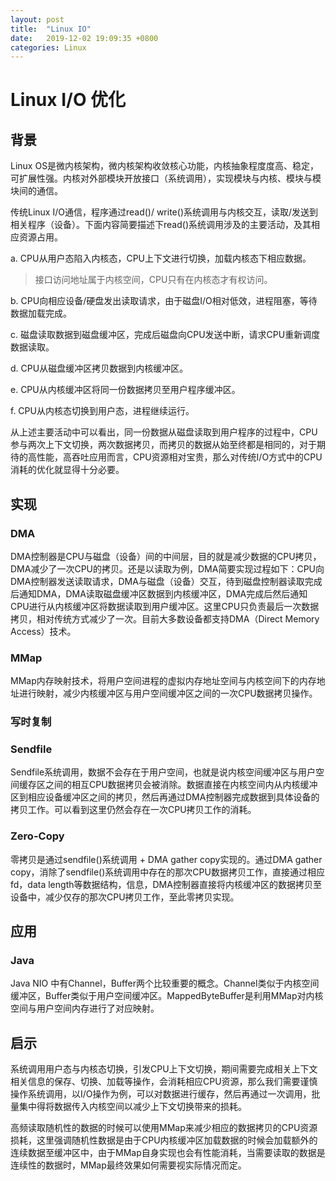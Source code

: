 ```yaml
---
layout: post
title:  "Linux IO"
date:   2019-12-02 19:09:35 +0800
categories: Linux
---
```

# Linux I/O 优化

## 背景

Linux OS是微内核架构，微内核架构收敛核心功能，内核抽象程度度高、稳定，可扩展性强。内核对外部模块开放接口（系统调用），实现模块与内核、模块与模块间的通信。

传统Linux I/O通信，程序通过read()/ write()系统调用与内核交互，读取/发送到相关程序（设备）。下面内容简要描述下read()系统调用涉及的主要活动，及其相应资源占用。

a. CPU从用户态陷入内核态，CPU上下文进行切换，加载内核态下相应数据。

> 接口访问地址属于内核空间，CPU只有在内核态才有权访问。

b. CPU向相应设备/硬盘发出读取请求，由于磁盘I/O相对低效，进程阻塞，等待数据加载完成。

c. 磁盘读取数据到磁盘缓冲区，完成后磁盘向CPU发送中断，请求CPU重新调度数据读取。

d. CPU从磁盘缓冲区拷贝数据到内核缓冲区。

e. CPU从内核缓冲区将同一份数据拷贝至用户程序缓冲区。

f. CPU从内核态切换到用户态，进程继续运行。

从上述主要活动中可以看出，同一份数据从磁盘读取到用户程序的过程中，CPU参与两次上下文切换，两次数据拷贝，而拷贝的数据从始至终都是相同的，对于期待的高性能，高吞吐应用而言，CPU资源相对宝贵，那么对传统I/O方式中的CPU消耗的优化就显得十分必要。

## 实现

### DMA

DMA控制器是CPU与磁盘（设备）间的中间层，目的就是减少数据的CPU拷贝，DMA减少了一次CPU的拷贝。还是以读取为例，DMA简要实现过程如下：CPU向DMA控制器发送读取请求，DMA与磁盘（设备）交互，待到磁盘控制器读取完成后通知DMA，DMA读取磁盘缓冲区数据到内核缓冲区，DMA完成后然后通知CPU进行从内核缓冲区将数据读取到用户缓冲区。这里CPU只负责最后一次数据拷贝，相对传统方式减少了一次。目前大多数设备都支持DMA（Direct Memory Access）技术。

### MMap

MMap内存映射技术，将用户空间进程的虚拟内存地址空间与内核空间下的内存地址进行映射，减少内核缓冲区与用户空间缓冲区之间的一次CPU数据拷贝操作。

### 写时复制

### Sendfile

Sendfile系统调用，数据不会存在于用户空间，也就是说内核空间缓冲区与用户空间缓存区之间的相互CPU数据拷贝会被消除。数据直接在内核空间内从内核缓冲区到相应设备缓冲区之间的拷贝，然后再通过DMA控制器完成数据到具体设备的拷贝工作。可以看到这里仍然会存在一次CPU拷贝工作的消耗。

### Zero-Copy

零拷贝是通过sendfile()系统调用 + DMA gather copy实现的。通过DMA gather copy，消除了sendfile()系统调用中存在的那次CPU数据拷贝工作，直接通过相应fd，data length等数据结构，信息，DMA控制器直接将内核缓冲区的数据拷贝至设备中，减少仅存的那次CPU拷贝工作，至此零拷贝实现。

## 应用

### Java

Java NIO 中有Channel，Buffer两个比较重要的概念。Channel类似于内核空间缓冲区，Buffer类似于用户空间缓冲区。MappedByteBuffer是利用MMap对内核空间与用户空间内存进行了对应映射。

## 启示

系统调用用户态与内核态切换，引发CPU上下文切换，期间需要完成相关上下文相关信息的保存、切换、加载等操作，会消耗相应CPU资源，那么我们需要谨慎操作系统调用，以I/O操作为例，可以对数据进行缓存，然后再通过一次调用，批量集中得将数据传入内核空间以减少上下文切换带来的损耗。

高频读取随机性的数据的时候可以使用MMap来减少相应的数据拷贝的CPU资源损耗，这里强调随机性数据是由于CPU内核缓冲区加载数据的时候会加载额外的连续数据至缓冲区中，由于MMap自身实现也会有性能消耗，当需要读取的数据是连续性的数据时，MMap最终效果如何需要视实际情况而定。